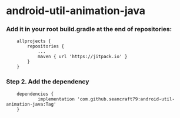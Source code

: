 # android-util-animation-java

### Add it in your root build.gradle at the end of repositories:
```
	allprojects {
		repositories {
			...
			maven { url 'https://jitpack.io' }
		}
	}
```

### Step 2. Add the dependency
```
	dependencies {
	        implementation 'com.github.seancraft79:android-util-animation-java:Tag'
	}
```